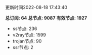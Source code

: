 更新时间2022-08-18 17:43:40

**总订阅: 64**
**总节点: 9087**
**有效节点: 1927**
- ss节点: 236
- v2ray节点: 1599
- trojan节点: 90
- ssr节点: 2

